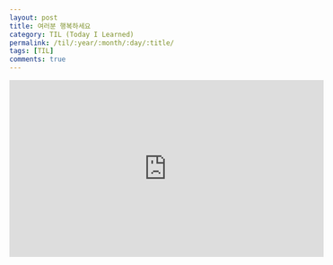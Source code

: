 ```yaml
---
layout: post
title: 여러분 행복하세요
category: TIL (Today I Learned)
permalink: /til/:year/:month/:day/:title/
tags: [TIL]
comments: true
---
```


<iframe width="560" height="315" src="https://www.youtube.com/watch?v=YnYn86gNbvQ" frameborder="0" allow="autoplay; encrypted-media" allowfullscreen></iframe>
